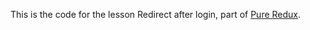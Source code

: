 This is the code for the lesson Redirect after login, part of [Pure Redux](https://daveceddia.com/pure-redux/).
